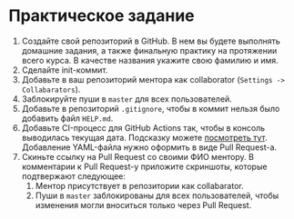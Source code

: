 # Практическое задание

1. Создайте свой репозиторий в GitHub. В нем вы будете выполнять домашние задания, а также финальную
   практику на протяжении всего курса. В качестве названия укажите свою фамилию и имя.
2. Сделайте init-коммит.
3. Добавьте в ваш репозиторий ментора как collaborator (`Settings -> Collabarators`).
4. Заблокируйте пуши в `master` для всех пользователей. 
5. Добавьте в репозиторий `.gitignore`, чтобы в коммит нельзя было добавить файл `HELP.md`.
6. Добавьте CI-процесс для GitHub Actions так, чтобы в консоль выводилась текущая дата. Подсказку можете [посмотреть тут](https://tecadmin.net/get-current-date-and-time-in-bash/). Добавление YAML-файла нужно оформить в виде Pull Request-а.
7. Скиньте ссылку на Pull Request со своими ФИО ментору. В комментарии к Pull Request-у приложите скриншоты, которые подтвержают следующее:
    1. Ментор присутствует в репозитории как collabarator.
    2. Пуши в `master` заблокированы для всех пользователей, чтобы изменения могли вноситься только
       через Pull Request.
